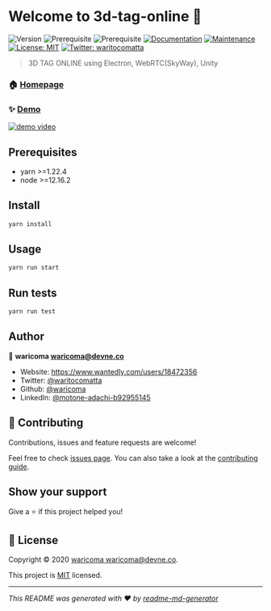 # Welcome to 3d-tag-online 👋
![Version](https://img.shields.io/badge/version-1.0.0-blue.svg?cacheSeconds=2592000)
![Prerequisite](https://img.shields.io/badge/yarn-%3E%3D1.22.4-blue.svg)
![Prerequisite](https://img.shields.io/badge/node-%3E%3D12.16.2-blue.svg)
[![Documentation](https://img.shields.io/badge/documentation-yes-brightgreen.svg)](https://github.com/waricoma/3d-tag-online#readme)
[![Maintenance](https://img.shields.io/badge/Maintained%3F-yes-green.svg)](https://github.com/waricoma/3d-tag-online/graphs/commit-activity)
[![License: MIT](https://img.shields.io/github/license/waricoma/3d-tag-online)](https://github.com/waricoma/3d-tag-online/blob/master/LICENSE)
[![Twitter: waritocomatta](https://img.shields.io/twitter/follow/waritocomatta.svg?style=social)](https://twitter.com/waritocomatta)

> 3D TAG ONLINE using Electron, WebRTC(SkyWay), Unity

### 🏠 [Homepage](https://github.com/waricoma/3d-tag-online#readme)

### ✨ [Demo](https://drive.google.com/file/d/1LYuvuPWhX0OR4zKTOVA22NqdIHKACcko/view?usp=sharing)

[![demo video](https://lh5.googleusercontent.com/gJluZqGZd2Xr9xuhPvKo6aNACHt6ychEMP0xpVGXNhmjN-sZH2BdCMZ9lVG5QhezdReFW8H8xqInHeDKLRyl=w1920-h1080-k-rw-pd)](https://youtube.googleapis.com/embed/?partnerid=30&docid=1LYuvuPWhX0OR4zKTOVA22NqdIHKACcko)

## Prerequisites

- yarn >=1.22.4
- node >=12.16.2

## Install

```sh
yarn install
```

## Usage

```sh
yarn run start
```

## Run tests

```sh
yarn run test
```

## Author

👤 **waricoma <waricoma@devne.co>**

* Website: https://www.wantedly.com/users/18472356
* Twitter: [@waritocomatta](https://twitter.com/waritocomatta)
* Github: [@waricoma](https://github.com/waricoma)
* LinkedIn: [@motone-adachi-b92955145](https://linkedin.com/in/motone-adachi-b92955145)

## 🤝 Contributing

Contributions, issues and feature requests are welcome!

Feel free to check [issues page](https://github.com/waricoma/3d-tag-online/issues). You can also take a look at the [contributing guide](https://github.com/waricoma/3d-tag-online/blob/master/CONTRIBUTING.md).

## Show your support

Give a ⭐️ if this project helped you!


## 📝 License

Copyright © 2020 [waricoma <waricoma@devne.co>](https://github.com/waricoma).

This project is [MIT](https://github.com/waricoma/3d-tag-online/blob/master/LICENSE) licensed.

***
_This README was generated with ❤️ by [readme-md-generator](https://github.com/kefranabg/readme-md-generator)_
